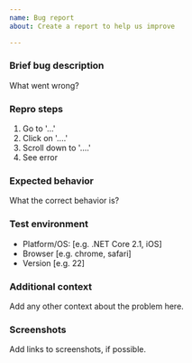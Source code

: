 ```yaml
---
name: Bug report
about: Create a report to help us improve

---
```


### Brief bug description

What went wrong?

### Repro steps

1. Go to '...'
2. Click on '....'
3. Scroll down to '....'
4. See error

### Expected behavior

What the correct behavior is?

### Test environment

 - Platform/OS: [e.g. .NET Core 2.1, iOS]
 - Browser [e.g. chrome, safari]
 - Version [e.g. 22]

### Additional context

Add any other context about the problem here.

### Screenshots

Add links to screenshots, if possible.